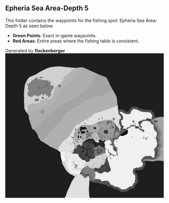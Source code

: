 ## Epheria Sea Area-Depth 5
This folder contains the waypoints for the fishing spot: Epheria Sea Area-Depth 5 as seen below.

- **Green Points**: Exact in-game waypoints.
- **Red Areas**: Entire areas where the fishing table is consistent.

Generated by **flockenberger**
![by_flockenberger](./Preview.png)